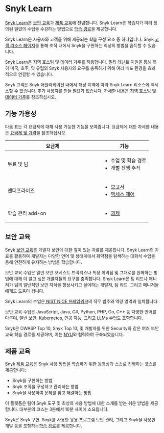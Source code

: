 # Snyk Learn

[Snyk Learn](https://learn.snyk.io)은 [보안 교육](./#security-education)과 [제품 교육](./#product-training)에 전념합니다. Snyk Learn은 학습자가 미리 정의된 일련의 수업을 수강하는 방법으로 [학습 경로](https://learn.snyk.io/catalog/?format=learning_path\&type=security-education)을 제공합니다.

Snyk Learn은 사용자와 고객을 위해 제공되는 학습 구성 요소 중 하나입니다. Snyk [고객 리소스 페이지](https://snyk.io/customer-resources/)를 통해 조직 내에서 Snyk을 구현하는 최상의 방법을 습득할 수 있습니다.

Snyk Learn은 지역 호스팅 및 데이터 거주를 허용합니다. 멀티 테넌트 지원을 통해 특히 미국, 호주, 및 유럽의 Snyk 사용자의 요구를 충족하기 위해 여러 배포 환경을 효과적으로 연결할 수 있습니다.

Snyk 고객은 Snyk 애플리케이션 내에서 해당 지역에 따라 Snyk Learn 리소스에 액세스할 수 있습니다. 추가 사용자를 만들 필요가 없습니다. 자세한 내용은 [지역 호스팅 및 데이터 거주](../../working-with-snyk/regional-hosting-and-data-residency.md)를 참조하십시오.

## 기능 가용성

다음 표는 각 요금제에 대해 사용 가능한 기능을 보여줍니다. 요금제에 대한 자세한 내용은 [요금제 및 가격](https://snyk.io/plans/)을 참조하십시오.

<table><thead><tr><th width="294">요금제</th><th>기능</th></tr></thead><tbody><tr><td>무료 및 팀</td><td><ul><li>수업 및 학습 경로</li><li>개별 진행 추적</li></ul></td></tr><tr><td>엔터프라이즈</td><td><ul><li><a href="snyk-learn-reports.md">보고서</a></li><li><a href="snyk-learn-access-controls.md">액세스 제어</a></li></ul></td></tr><tr><td>학습 관리 add-on</td><td><ul><li><a href="snyk-learn-assignments.md">과제</a></li></ul></td></tr></tbody></table>

## 보안 교육

Snyk [보안 교육](https://learn.snyk.io/catalog/?type=security-education)은 개발자 보안에 대한 깊이 있는 자료를 제공합니다. Snyk Learn의 자료를 활용하여 개발자는 다양한 언어 및 생태계에서 취약점을 탐색하는 대화식 수업을 통해 안전하게 유지하는 방법을 학습합니다.

보안 교육 수업은 일반 보안 모베스트 프랙티스나 특정 취약점 및 그대로를 완화하는 방법에 대해 더 알고 싶은 개발자들의 요구를 충족합니다. Snyk Learn은 팀 리드나 매니저가 팀의 일반적인 보안 지식을 향상시키고 싶어하는 개발자, 팀 리드, 그리고 매니저들에게도 도움이 됩니다.

Snyk Learn의 수업은[ NIST NICE 프레임워크](https://www.nist.gov/itl/applied-cybersecurity/nice)의 직무 범주와 역량 영역과 일치합니다.

보안 교육 수업은 JavaScript, Java, C#, Python, PHP, Go, C++ 등 다양한 언어를 다루며, 일반 보안, Kubernetes, 인공 지능, 그리고 LLMs 수업도 포함합니다.

Snyk은 OWASP Top 10, Snyk Top 10, 및 개발자를 위한 Security와 같은 여러 보안 교육 학습 경로를 제공하며, 이는 [NYU](https://engineering.nyu.edu/academics/programs/cybersecurity-ms-online/nyu-cyber-fellows/badges/snyk)와 협력하여 구축되었습니다.

## 제품 교육

Snyk [제품 교육](https://learn.snyk.io/catalog/?type=product-training)은 Snyk 사용 방법을 학습하기 위한 동영상과 스스로 진행하는 코스를 제공합니다:

* Snyk을 구현하는 방법
* Snyk 조직을 구성하고 관리하는 방법
* Snyk을 사용하여 문제를 찾고 해결하는 방법

이 플랫폼은 팀이 Snyk 도구 및 최상의 사용 방법에 대한 소개를 받는 쉬운 방법을 제공합니다. 대부분의 코스는 3분에서 10분 사이에 소요됩니다.

Snyk은 Snyk 구현, Snyk를 사용한 응용 프로그램 보안 관리, 그리고 Snyk을 사용한 개발 등을 포함하는[학습 경로](https://learn.snyk.io/catalog/?type=product-training\&format=learning_path)를 제공합니다.
